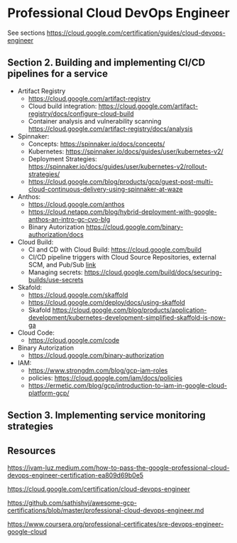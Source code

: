 # Professional Cloud DevOps Engineer
See sections https://cloud.google.com/certification/guides/cloud-devops-engineer

## Section 2. Building and implementing CI/CD pipelines for a service
- Artifact Registry
  - https://cloud.google.com/artifact-registry
  - Cloud build integration: https://cloud.google.com/artifact-registry/docs/configure-cloud-build
  - Container analysis and vulnerability scanning https://cloud.google.com/artifact-registry/docs/analysis
- Spinnaker:
  - Concepts: https://spinnaker.io/docs/concepts/
  - Kubernetes: https://spinnaker.io/docs/guides/user/kubernetes-v2/
  - Deployment Strategies: https://spinnaker.io/docs/guides/user/kubernetes-v2/rollout-strategies/ 
  - https://cloud.google.com/blog/products/gcp/guest-post-multi-cloud-continuous-delivery-using-spinnaker-at-waze
- Anthos:
  - https://cloud.google.com/anthos
  - https://cloud.netapp.com/blog/hybrid-deployment-with-google-anthos-an-intro-gc-cvo-blg
  - Binary Autorization https://cloud.google.com/binary-authorization/docs
- Cloud Build:
  - CI and CD with Cloud Build: https://cloud.google.com/build
  - CI/CD pipeline triggers with Cloud Source Repositories, external SCM, and Pub/Sub [link](https://cloud.google.com/build/docs/automating-builds/create-manage-triggers#whats_next)
  - Managing secrets: https://cloud.google.com/build/docs/securing-builds/use-secrets
- Skafold:
  - https://cloud.google.com/skaffold
  - https://cloud.google.com/deploy/docs/using-skaffold
  - Skafold https://cloud.google.com/blog/products/application-development/kubernetes-development-simplified-skaffold-is-now-ga
- Cloud Code:
  - https://cloud.google.com/code
- Binary Autorization
  - https://cloud.google.com/binary-authorization
- IAM:
  - https://www.strongdm.com/blog/gcp-iam-roles
  - policies: https://cloud.google.com/iam/docs/policies
  - https://ermetic.com/blog/gcp/introduction-to-iam-in-google-cloud-platform-gcp/

## Section 3. Implementing service monitoring strategies

## Resources
https://ivam-luz.medium.com/how-to-pass-the-google-professional-cloud-devops-engineer-certification-ea809d69b0e5

https://cloud.google.com/certification/cloud-devops-engineer

https://github.com/sathishvj/awesome-gcp-certifications/blob/master/professional-cloud-devops-engineer.md

https://www.coursera.org/professional-certificates/sre-devops-engineer-google-cloud


